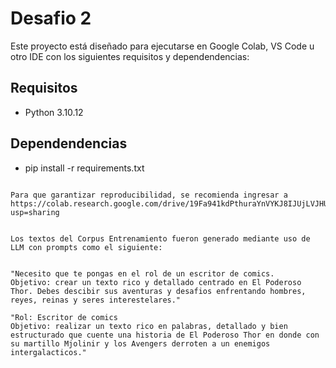 # Desafio 2

Este proyecto está diseñado para ejecutarse en Google Colab, VS Code u otro IDE con los siguientes requisitos y dependendencias:

## Requisitos

- Python 3.10.12

## Dependendencias

- pip install -r requirements.txt

```

Para que garantizar reproducibilidad, se recomienda ingresar a https://colab.research.google.com/drive/19Fa941kdPthuraYnVYKJ8IJUjLVJHUSJ?usp=sharing


Los textos del Corpus Entrenamiento fueron generado mediante uso de LLM con prompts como el siguiente:


"Necesito que te pongas en el rol de un escritor de comics.
Objetivo: crear un texto rico y detallado centrado en El Poderoso Thor. Debes descibir sus aventuras y desafios enfrentando hombres, reyes, reinas y seres interestelares."

"Rol: Escritor de comics
Objetivo: realizar un texto rico en palabras, detallado y bien estructurado que cuente una historia de El Poderoso Thor en donde con su martillo Mjolinir y los Avengers derroten a un enemigos intergalacticos." 
